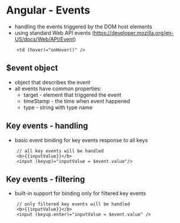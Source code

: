 # Angular - Events

- handling the events triggered by the DOM host elements
- using standard Web API events (https://developer.mozilla.org/en-US/docs/Web/API/Event) 

```
    <td (hover)="onHover()" />
```

## $event object
- object that describes the event
- all events have common properties:
  - target - element that triggered the event
  - timeStamp - the time when event happened
  - type - string with type name


## Key  events - handling
- basic event binding for key events response to all keys

```
    // all key events will be handled
    <b>{{inputValue}}</b>
    <input (keyup)="inputValue = $event.value"/>
```

## Key events - filtering
- built-in support for binding only for filtered key events

```
    // only filtered key events will be handled
    <b>{{inputValue}}</b>
    <input (keyup.enter)="inputValue = $event.value" />
```